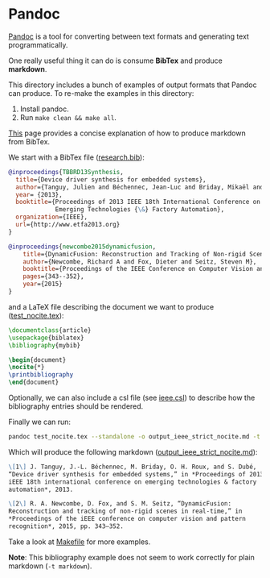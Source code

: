# Pandoc

[Pandoc](http://pandoc.org) is a tool for converting between text formats and generating text programmatically.

One really useful thing it can do is consume **BibTex** and produce **markdown**.

This directory includes a bunch of examples of output formats that Pandoc can produce. To re-make the examples in this directory:

1. Install pandoc.
2. Run `make clean && make all`.

[This](http://tex.stackexchange.com/questions/171793/bibtex-to-html-markdown-etc-using-pandoc) page provides a concise explanation of how to produce markdown from BibTex.

We start with a BibTex file ([research.bib](research.bib)):
```bibtex
@inproceedings{TBBRD13Synthesis,
  title={Device driver synthesis for embedded systems},
  author={Tanguy, Julien and Béchennec, Jean-Luc and Briday, Mikaël and Roux, Olivier H. and Dubé, Sébastien},
  year= {2013},
  booktitle={Proceedings of 2013 IEEE 18th International Conference on
             Emerging Technologies {\&} Factory Automation},
  organization={IEEE},
  url={http://www.etfa2013.org}
}

@inproceedings{newcombe2015dynamicfusion,
    title={DynamicFusion: Reconstruction and Tracking of Non-rigid Scenes in Real-Time},
    author={Newcombe, Richard A and Fox, Dieter and Seitz, Steven M},
    booktitle={Proceedings of the IEEE Conference on Computer Vision and Pattern Recognition},
    pages={343--352},
    year={2015}
}
```

and a LaTeX file describing the document we want to produce ([test_nocite.tex](test_nocite.tex)):
```latex
\documentclass{article}
\usepackage{biblatex}
\bibliography{mybib}

\begin{document}
\nocite{*}
\printbibliography
\end{document}
```

Optionally, we can also include a csl file (see [ieee.csl](ieee.csl)) to describe how the bibliography entries should be rendered.

Finally we can run:
```bash
pandoc test_nocite.tex --standalone -o output_ieee_strict_nocite.md -t markdown_strict --bibliography research.bib --csl ieee.csl
```

Which will produce the following markdown ([output_ieee_strict_nocite.md](output_ieee_strict_nocite.md)):
```markdown
\[1\] J. Tanguy, J.-L. Béchennec, M. Briday, O. H. Roux, and S. Dubé,
“Device driver synthesis for embedded systems,” in *Proceedings of 2013
iEEE 18th international conference on emerging technologies & factory
automation*, 2013.

\[2\] R. A. Newcombe, D. Fox, and S. M. Seitz, “DynamicFusion:
Reconstruction and tracking of non-rigid scenes in real-time,” in
*Proceedings of the iEEE conference on computer vision and pattern
recognition*, 2015, pp. 343–352.
```

Take a look at [Makefile](Makefile) for more examples.

**Note**: This bibliography example does not seem to work correctly for plain markdown (`-t markdown`).
